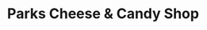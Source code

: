 ---
title: "Parks Cheese & Candy Shop"
url: /crivitz/parks-cheese-and-candy-shop/
shop: confectionery
---